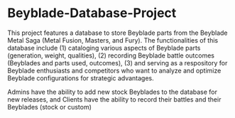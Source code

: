 # Beyblade-Database-Project

This project features a database to store Beyblade parts from the Beyblade Metal Saga (Metal Fusion, Masters, and Fury). The functionalities of this database include (1) cataloging various aspects of Beyblade parts (generation, weight, qualities), (2) recording Beyblade battle outcomes (Beyblades and parts used, outcomes), (3) and serving as a respository for Beyblade enthusiasts and competitors who want to analyze and optimize Beyblade configurations for strategic advantages.

Admins have the ability to add new stock Beyblades to the database for new releases, and Clients have the ability to record their battles and their Beyblades (stock or custom)
